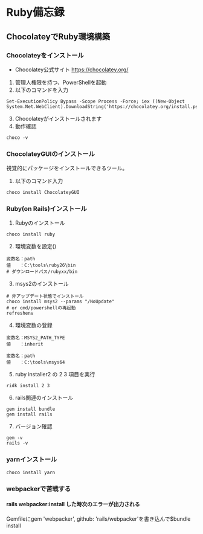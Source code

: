# Ruby備忘録
## ChocolateyでRuby環境構築
### Chocolateyをインストール
* Chocolatey公式サイト
https://chocolatey.org/

1. 管理人権限を持つ、PowerShellを起動
2. 以下のコマンドを入力
```
Set-ExecutionPolicy Bypass -Scope Process -Force; iex ((New-Object System.Net.WebClient).DownloadString('https://chocolatey.org/install.ps1'))
```
3. Chocolateyがインストールされます
4. 動作確認
```
choco -v
```

### ChocolateyGUIのインストール
視覚的にパッケージをインストールできるツール。

1. 以下のコマンド入力
```
choco install ChocolateyGUI
```

### Ruby(on Rails)インストール
1. Rubyのインストール
```
choco install ruby
```
2. 環境変数を設定()
```
変数名：path
値　　：C:\tools\ruby26\bin
# ダウンロードパス/rubyxx/bin
```
3. msys2のインストール
```
# 非アップデート状態でインストール
choco install msys2 --params "/NoUpdate"
# or cmd/powershellの再起動 
refreshenv
```
4. 環境変数の登録
```
変数名：MSYS2_PATH_TYPE
値　　：inherit

変数名：path
値　　：C:\tools\msys64
```
5. ruby installer2 の 2 3 項目を実行
```
ridk install 2 3
```
6. rails関連のインストール
```
gem install bundle
gem install rails
```
7. バージョン確認
```
gem -v
rails -v
```

### yarnインストール
```
choco install yarn
```
### webpackerで苦戦する
#### rails webpacker:install した時次のエラーが出力される


Gemfileにgem 'webpacker', github: 'rails/webpacker'を書き込んで$bundle install